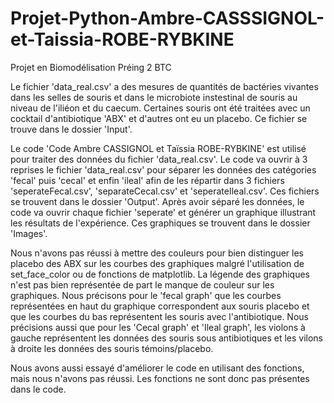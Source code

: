 # Projet-Python-Ambre-CASSSIGNOL-et-Taissia-ROBE-RYBKINE
Projet en Biomodélisation Préing 2 BTC

Le fichier 'data_real.csv' a des mesures de quantités de bactéries vivantes dans les selles de souris et dans le microbiote instestinal de souris au niveau de l'iliéon et du caecum. Certaines souris ont été traitées avec un cocktail d'antibiotique 'ABX' et d'autres ont eu un placebo.
Ce fichier se trouve dans le dossier 'Input'.


Le code 'Code Ambre CASSIGNOL et Taïssia ROBE-RYBKINE' est utilisé pour traiter des données du fichier 'data_real.csv'.
Le code va ouvrir à 3 reprises le fichier 'data_real.csv' pour séparer les données des catégories 'fecal' puis 'cecal' et enfin 'ileal' afin de les répartir dans 3 fichiers 'seperateFecal.csv', 'separateCecal.csv' et 'seperateIleal.csv'.
Ces fichiers se trouvent dans le dossier 'Output'.
Après avoir séparé les données, le code va ouvrir chaque fichier 'seperate' et générer un graphique illustrant les résultats de l'expérience. 
Ces graphiques se trouvent dans le dossier 'Images'.



Nous n'avons pas réussi à mettre des couleurs pour bien distinguer les placebo des ABX sur les courbes des graphiques malgré l'utilisation de set_face_color ou de fonctions de matplotlib.
La légende des graphiques n'est pas bien représentée de part le manque de couleur sur les graphiques. 
Nous précisons pour le 'fecal graph' que les courbes représentées en haut du graphique correspondent aux souris placebo et que les courbes du bas représentent les souris avec l'antibiotique.
Nous précisions aussi que pour les 'Cecal graph' et 'Ileal graph', les violons à gauche représentent les données des souris sous antibiotiques et les vilons à droite les données des souris témoins/placebo.


Nous avons aussi essayé d'améliorer le code en utilisant des fonctions, mais nous n'avons pas réussi. Les fonctions ne sont donc pas présentes dans le code.

